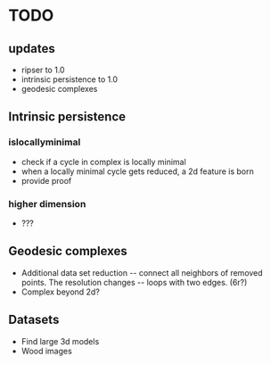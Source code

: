 # TODO

## updates

* ripser to 1.0
* intrinsic persistence to 1.0
* geodesic complexes

## Intrinsic persistence

### islocallyminimal

* check if a cycle in complex is locally minimal
* when a locally minimal cycle gets reduced, a 2d feature is born
* provide proof

### higher dimension

* ???

## Geodesic complexes

* Additional data set reduction -- connect all neighbors of removed points. The resolution
  changes -- loops with two edges. (6r?)
* Complex beyond 2d?

## Datasets

* Find large 3d models
* Wood images
